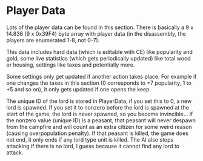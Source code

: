 # Player Data

Lots of the player data can be found in this section. There is basically a 9 x 14.836 (9 x 0x39F4) byte array with player data (in the disassembly, the players are enumerated 1-8, not 0-7).

This data includes hard data (which is editable with CE) like popularity and gold, some live statistics (which gets periodically updated) like total wood or housing, settings like taxes and potentially more.

Some settings only get updated if another action takes place. For example if one changes the taxes in this section (0 corresponds to +7 popularity, 1 to +5 and so on), it only gets updated if one opens the keep.

The unique ID of the lord is stored in PlayerData, if you set this to 0, a new lord is spawned. If you set it to nonzero before the lord is spawned at the start of the game, the lord is never spawned, so you become invincible... if the nonzero value (unique ID) is a peasant, that peasant will never despawn from the campfire and will count as an extra citizen for some weird reason (causing overpopulation penalty). If that peasant is killed, the game does not end, it only ends if any lord type unit is killed.
The AI also stops attacking if there is no lord, I guess because it cannot find any lord to attack.